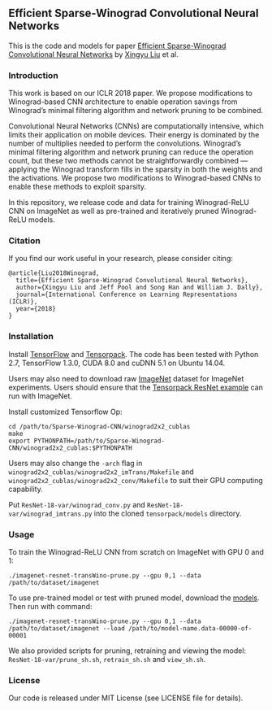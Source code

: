 ## Efficient Sparse-Winograd Convolutional Neural Networks
This is the code and models for paper <a href="https://openreview.net/forum?id=HJzgZ3JCW" target="_blank">Efficient Sparse-Winograd Convolutional Neural Networks</a> by <a href="https://stanford.edu/~xyl" target="_blank">Xingyu Liu</a> et al.

### Introduction
This work is based on our ICLR 2018 paper. We propose modifications to Winograd-based CNN architecture to enable operation savings from Winograd’s minimal filtering algorithm and network pruning to be combined. 

Convolutional Neural Networks (CNNs) are computationally intensive, which limits their application on mobile devices. Their energy is dominated by the number of multiplies needed to perform the convolutions. Winograd’s minimal filtering algorithm and network pruning can reduce the operation count, but these two methods cannot be straightforwardly combined — applying the Winograd transform fills in the sparsity in both the weights and the activations. We propose two modifications to Winograd-based CNNs to enable these methods to exploit sparsity. 

In this repository, we release code and data for training Winograd-ReLU CNN on ImageNet as well as pre-trained and iteratively pruned Winograd-ReLU models.

### Citation
If you find our work useful in your research, please consider citing:

    @article{Liu2018Winograd,
      title={Efficient Sparse-Winograd Convolutional Neural Networks},
      author={Xingyu Liu and Jeff Pool and Song Han and William J. Dally},
      journal={International Conference on Learning Representations (ICLR)},
      year={2018}
    }
   
### Installation

Install <a href="https://www.tensorflow.org/get_started/os_setup" target="_blank">TensorFlow</a> and <a href="https://github.com/ppwwyyxx/tensorpack" target="_blank">Tensorpack</a>. The code has been tested with Python 2.7, TensorFlow 1.3.0, CUDA 8.0 and cuDNN 5.1 on Ubuntu 14.04.

Users may also need to download raw <a href="http://image-net.org/" target="_blank">ImageNet</a> dataset for ImageNet experiments. Users should ensure that the <a href="https://github.com/ppwwyyxx/tensorpack/tree/master/examples/ResNet" target="_blank">Tensorpack ResNet example</a> can run with ImageNet.

Install customized Tensorflow Op:

    cd /path/to/Sparse-Winograd-CNN/winograd2x2_cublas
    make
    export PYTHONPATH=/path/to/Sparse-Winograd-CNN/winograd2x2_cublas:$PYTHONPATH

Users may also change the ``-arch`` flag in ``winograd2x2_cublas/winograd2x2_imTrans/Makefile`` and ``winograd2x2_cublas/winograd2x2_conv/Makefile`` to suit their GPU computing capability.

Put ``ResNet-18-var/winograd_conv.py`` and ``ResNet-18-var/winograd_imtrans.py`` into the cloned ``tensorpack/models`` directory.

### Usage

To train the Winograd-ReLU CNN from scratch on ImageNet with GPU 0 and 1:

    ./imagenet-resnet-transWino-prune.py --gpu 0,1 --data /path/to/dataset/imagenet

To use pre-trained model or test with pruned model, download the <a href="https://drive.google.com/drive/folders/1YA3syxt5yzBiRiwW_dswc5YmRg4p4vdG?usp=sharing" target="_blank">models</a>. Then run with command:

    ./imagenet-resnet-transWino-prune.py --gpu 0,1 --data /path/to/dataset/imagenet --load /path/to/model-name.data-00000-of-00001

We also provided scripts for pruning, retraining and viewing the model: ``ResNet-18-var/prune_sh.sh``, ``retrain_sh.sh`` and ``view_sh.sh``.

### License
Our code is released under MIT License (see LICENSE file for details).

